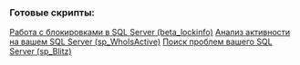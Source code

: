 ### Готовые скрипты:
[Работа с блокировками в SQL Server (beta_lockinfo)](http://sqlcom.ru/scripts/beta_lockinfo/ "Работа с блокировками в SQL Server (beta_lockinfo)")
[Анализ активности на вашем SQL Server (sp_WhoIsActive)](http://sqlcom.ru/scripts/who-is-active/)
[Поиск проблем вашего SQL Server (sp_Blitz)](http://sqlcom.ru/scripts/sp_blitz/)
